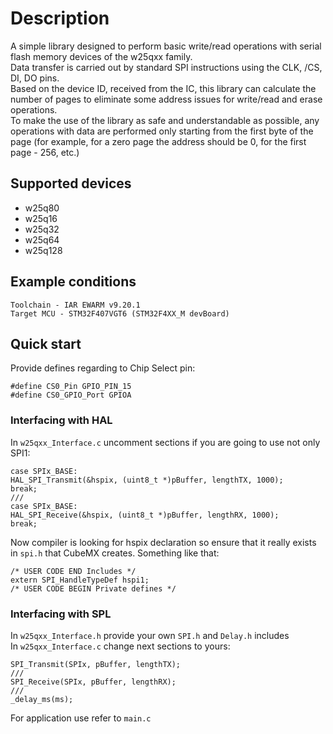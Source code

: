 # Description
A simple library designed to perform basic write/read operations with serial flash memory devices of the w25qxx family.  
Data transfer is carried out by standard SPI instructions using the CLK, /CS, DI, DO pins.  
Based on the device ID, received from the IC, this library can calculate the number of pages to eliminate some address issues for write/read and erase operations.  
To make the use of the library as safe and understandable as possible, any operations with data are performed only starting from the first byte of the page (for example, for a zero page the address should be 0, for the first page - 256, etc.)
## Supported devices
* w25q80
* w25q16
* w25q32
* w25q64
* w25q128

## Example conditions
`Toolchain - IAR EWARM v9.20.1`  
`Target MCU - STM32F407VGT6 (STM32F4XX_M devBoard)`  

## Quick start
Provide defines regarding to Chip Select pin:
```
#define CS0_Pin GPIO_PIN_15
#define CS0_GPIO_Port GPIOA
```
### Interfacing with HAL
In `w25qxx_Interface.c` uncomment sections if you are going to use not only SPI1:
```
case SPIx_BASE:
HAL_SPI_Transmit(&hspix, (uint8_t *)pBuffer, lengthTX, 1000);
break;
///
case SPIx_BASE:
HAL_SPI_Receive(&hspix, (uint8_t *)pBuffer, lengthRX, 1000);
break;
```
Now compiler is looking for hspix declaration so ensure that it really exists   
in `spi.h` that CubeMX creates. Something like that:
```
/* USER CODE END Includes */
extern SPI_HandleTypeDef hspi1;
/* USER CODE BEGIN Private defines */
```
### Interfacing with SPL
In `w25qxx_Interface.h` provide your own `SPI.h` and `Delay.h` includes   
In `w25qxx_Interface.c` change next sections to yours:
```
SPI_Transmit(SPIx, pBuffer, lengthTX);
///
SPI_Receive(SPIx, pBuffer, lengthRX);
///
_delay_ms(ms);
```
For application use refer to `main.c`
